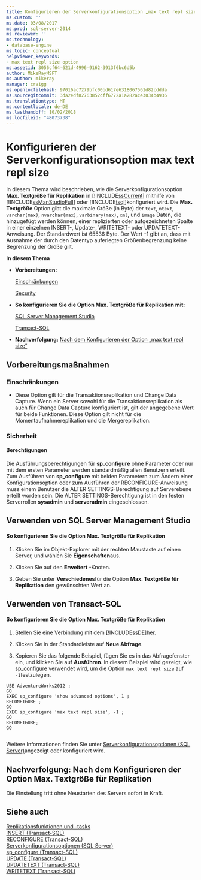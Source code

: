 ```yaml
---
title: Konfigurieren der Serverkonfigurationsoption „max text repl size“ | Microsoft-Dokumentation
ms.custom: ''
ms.date: 03/08/2017
ms.prod: sql-server-2014
ms.reviewer: ''
ms.technology:
- database-engine
ms.topic: conceptual
helpviewer_keywords:
- max text repl size option
ms.assetid: 3056cf64-621d-4996-9162-3913f6bc6d5b
author: MikeRayMSFT
ms.author: mikeray
manager: craigg
ms.openlocfilehash: 97016ac7279bfc00bd617e6318067561d82cddda
ms.sourcegitcommit: 3da2edf82763852cff6772a1a282ace3034b4936
ms.translationtype: MT
ms.contentlocale: de-DE
ms.lasthandoff: 10/02/2018
ms.locfileid: "48073738"
---
```

# <a name="configure-the-max-text-repl-size-server-configuration-option"></a>Konfigurieren der Serverkonfigurationsoption max text repl size
  In diesem Thema wird beschrieben, wie die Serverkonfigurationsoption **Max. Textgröße für Replikation** in [!INCLUDE[ssCurrent](../../includes/sscurrent-md.md)] mithilfe von [!INCLUDE[ssManStudioFull](../../includes/ssmanstudiofull-md.md)] oder [!INCLUDE[tsql](../../includes/tsql-md.md)]konfiguriert wird. Die **Max. Textgröße** Option gibt die maximale Größe (in Byte) der `text`, `ntext`, `varchar(max)`, `nvarchar(max)`, `varbinary(max)`, `xml`, und `image` Daten, die hinzugefügt werden können, einer replizierten oder aufgezeichneten Spalte in einer einzelnen INSERT-, Update-, WRITETEXT- oder UPDATETEXT-Anweisung. Der Standardwert ist 65536 Byte. Der Wert -1 gibt an, dass mit Ausnahme der durch den Datentyp auferlegten Größenbegrenzung keine Begrenzung der Größe gilt.  
  
 **In diesem Thema**  
  
-   **Vorbereitungen:**  
  
     [Einschränkungen](#Restrictions)  
  
     [Security](#Security)  
  
-   **So konfigurieren Sie die Option Max. Textgröße für Replikation mit:**  
  
     [SQL Server Management Studio](#SSMSProcedure)  
  
     [Transact-SQL](#TsqlProcedure)  
  
-   **Nachverfolgung:**  [Nach dem Konfigurieren der Option „max text repl size“](#FollowUp)  
  
##  <a name="BeforeYouBegin"></a> Vorbereitungsmaßnahmen  
  
###  <a name="Restrictions"></a> Einschränkungen  
  
-   Diese Option gilt für die Transaktionsreplikation und Change Data Capture. Wenn ein Server sowohl für die Transaktionsreplikation als auch für Change Data Capture konfiguriert ist, gilt der angegebene Wert für beide Funktionen. Diese Option gilt nicht für die Momentaufnahmereplikation und die Mergereplikation.  
  
###  <a name="Security"></a> Sicherheit  
  
####  <a name="Permissions"></a> Berechtigungen  
 Die Ausführungsberechtigungen für **sp_configure** ohne Parameter oder nur mit dem ersten Parameter werden standardmäßig allen Benutzern erteilt. Zum Ausführen von **sp_configure** mit beiden Parametern zum Ändern einer Konfigurationsoption oder zum Ausführen der RECONFIGURE-Anweisung muss einem Benutzer die ALTER SETTINGS-Berechtigung auf Serverebene erteilt worden sein. Die ALTER SETTINGS-Berechtigung ist in den festen Serverrollen **sysadmin** und **serveradmin** eingeschlossen.  
  
##  <a name="SSMSProcedure"></a> Verwenden von SQL Server Management Studio  
  
#### <a name="to-configure-the-max-text-repl-size-option"></a>So konfigurieren Sie die Option Max. Textgröße für Replikation  
  
1.  Klicken Sie im Objekt-Explorer mit der rechten Maustaste auf einen Server, und wählen Sie **Eigenschaften**aus.  
  
2.  Klicken Sie auf den **Erweitert** -Knoten.  
  
3.  Geben Sie unter **Verschiedenes**für die Option **Max. Textgröße für Replikation** den gewünschten Wert an.  
  
##  <a name="TsqlProcedure"></a> Verwenden von Transact-SQL  
  
#### <a name="to-configure-the-max-text-repl-size-option"></a>So konfigurieren Sie die Option Max. Textgröße für Replikation  
  
1.  Stellen Sie eine Verbindung mit dem [!INCLUDE[ssDE](../../includes/ssde-md.md)]her.  
  
2.  Klicken Sie in der Standardleiste auf **Neue Abfrage**.  
  
3.  Kopieren Sie das folgende Beispiel, fügen Sie es in das Abfragefenster ein, und klicken Sie auf **Ausführen**. In diesem Beispiel wird gezeigt, wie [sp_configure](/sql/relational-databases/system-stored-procedures/sp-configure-transact-sql) verwendet wird, um die Option `max text repl size` auf `-1`festzulegen.  
  
```tsql  
USE AdventureWorks2012 ;  
GO  
EXEC sp_configure 'show advanced options', 1 ;   
RECONFIGURE ;   
GO  
EXEC sp_configure 'max text repl size', -1 ;   
GO  
RECONFIGURE;   
GO  
  
```  
  
 Weitere Informationen finden Sie unter [Serverkonfigurationsoptionen &#40;SQL Server&#41;](server-configuration-options-sql-server.md)angezeigt oder konfiguriert wird.  
  
##  <a name="FollowUp"></a> Nachverfolgung: Nach dem Konfigurieren der Option Max. Textgröße für Replikation  
 Die Einstellung tritt ohne Neustarten des Servers sofort in Kraft.  
  
## <a name="see-also"></a>Siehe auch  
 [Replikationsfunktionen und -tasks](../../relational-databases/replication/replication-features-and-tasks.md)   
 [INSERT &#40;Transact-SQL&#41;](/sql/t-sql/statements/insert-transact-sql)   
 [RECONFIGURE &#40;Transact-SQL&#41;](/sql/t-sql/language-elements/reconfigure-transact-sql)   
 [Serverkonfigurationsoptionen &#40;SQL Server&#41;](server-configuration-options-sql-server.md)   
 [sp_configure &#40;Transact-SQL&#41;](/sql/relational-databases/system-stored-procedures/sp-configure-transact-sql)   
 [UPDATE (Transact-SQL)](/sql/t-sql/queries/update-transact-sql)   
 [UPDATETEXT (Transact-SQL)](/sql/t-sql/queries/updatetext-transact-sql)   
 [WRITETEXT (Transact-SQL)](/sql/t-sql/queries/writetext-transact-sql)  
  
  
